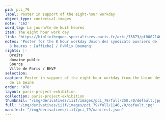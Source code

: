 ```yaml
---
pid: pci_79
label: Poster in support of the eight-hour workday
object_type: contextual-images
note: '162'
word_tag: La journ√©e de huit heures
item: The eight hour work day
link: "https://bibliotheques-specialisees.paris.fr/ark:/73873/pf0002140038 \nand https://histoire-image.org/fr/etudes/application-8-heures"
notes: 'Poster for the 8 hour workday Union des syndicats ouvriers de la Seine. Les
  8 heures : [affiche] / F√©lix Doumenq'
rights: |-
  Droits
  domaine public
  Source
  Ville de Paris / BHVP
selection: 
caption: Poster in support of the eight-hour workday from the Union des syndicat ourvriers
  de la Seine
order: '078'
layout: paris-project-exhibition
collection: paris-project-exhibition
thumbnail: "/img/derivatives/iiif/images/pci_79/full/250,/0/default.jpg"
full: "/img/derivatives/iiif/images/pci_79/full/1140,/0/default.jpg"
manifest: "/img/derivatives/iiif/pci_79/manifest.json"
---
```

